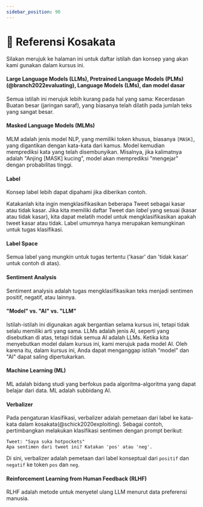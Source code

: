 ```yaml
---
sidebar_position: 90
---
```


# 📙 Referensi Kosakata

Silakan merujuk ke halaman ini untuk daftar istilah dan konsep yang akan kami gunakan dalam kursus ini.

#### Large Language Models (LLMs), Pretrained Language Models (PLMs)(@branch2022evaluating), Language Models (LMs), dan model dasar

Semua istilah ini merujuk lebih kurang pada hal yang sama: Kecerdasan Buatan besar (jaringan saraf), yang biasanya telah dilatih pada jumlah teks yang sangat besar.

#### Masked Language Models (MLMs)

MLM adalah jenis model NLP, yang memiliki token khusus, biasanya `[MASK]`, yang digantikan dengan kata-kata dari kamus. Model kemudian memprediksi kata yang telah disembunyikan. Misalnya, jika kalimatnya adalah "Anjing [MASK] kucing", model akan memprediksi "mengejar" dengan probabilitas tinggi.

#### Label

Konsep label lebih dapat dipahami jika diberikan contoh.

Katakanlah kita ingin mengklasifikasikan beberapa Tweet sebagai kasar atau tidak kasar. Jika kita memiliki daftar Tweet dan _label_ yang sesuai (kasar atau tidak kasar), kita dapat melatih model untuk mengklasifikasikan apakah tweet kasar atau tidak. Label umumnya hanya merupakan kemungkinan untuk tugas klasifikasi.

#### Label Space

Semua label yang mungkin untuk tugas tertentu ('kasar' dan 'tidak kasar' untuk contoh di atas).

#### Sentiment Analysis

Sentiment analysis adalah tugas mengklasifikasikan teks menjadi sentimen positif, negatif, atau lainnya.

#### "Model" vs. "AI" vs. "LLM"

Istilah-istilah ini digunakan agak bergantian selama kursus ini, tetapi tidak selalu memiliki arti yang sama. LLMs adalah jenis AI, seperti yang disebutkan di atas, tetapi tidak semua AI adalah LLMs. Ketika kita menyebutkan model dalam kursus ini, kami merujuk pada model AI. Oleh karena itu, dalam kursus ini, Anda dapat menganggap istilah "model" dan "AI" dapat saling dipertukarkan.

#### Machine Learning (ML)

ML adalah bidang studi yang berfokus pada algoritma-algoritma yang dapat belajar dari data. ML adalah subbidang AI.

#### Verbalizer

Pada pengaturan klasifikasi, verbalizer adalah pemetaan dari label ke kata-kata dalam kosakata(@schick2020exploiting). Sebagai contoh, pertimbangkan melakukan klasifikasi sentimen dengan prompt berikut:

```text
Tweet: "Saya suka hotpockets"
Apa sentimen dari tweet ini? Katakan 'pos' atau 'neg'.
```

Di sini, verbalizer adalah pemetaan dari label konseptual dari `positif` dan `negatif` ke token `pos` dan `neg`.

#### Reinforcement Learning from Human Feedback (RLHF)

RLHF adalah metode untuk menyetel ulang LLM menurut data preferensi manusia.

<!-- %%RemarkAutoGlossary::list_all%% -->
